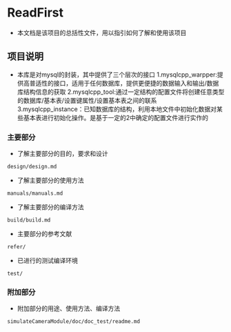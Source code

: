 # ReadFirst

- 本文档是该项目的总括性文件，用以指引如何了解和使用该项目

## 项目说明

- 本库是对mysql的封装，其中提供了三个层次的接口
  1.mysqlcpp_warpper:提供高普适性的接口，适用于任何数据库，提供更便捷的数据输入和输出/数据库结构信息的获取
  2.mysqlcpp_tool:通过一定结构的配置文件将创建任意类型的数据库/基本表/设置键属性/设置基本表之间的联系
  3.mysqlcpp_instance：已知数据库的结构，利用本地文件中初始化数据对某些基本表进行初始化操作。是基于一定的2中确定的配置文件进行实作的

### 主要部分

- 了解主要部分的目的，要求和设计
```
design/design.md
```
- 了解主要部分的使用方法
```
manuals/manuals.md
```
- 了解主要部分的编译方法
```
build/build.md
```
- 主要部分的参考文献
```
refer/
```
- 已进行的测试编译环境
```
test/
```


### 附加部分

- 附加部分的用途、使用方法、编译方法
```
simulateCameraModule/doc/doc_test/readme.md
```
